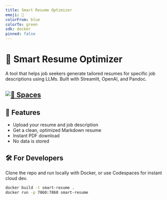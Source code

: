 ```yaml
---
title: Smart Resume Optimizer
emoji: 🎯
colorFrom: blue
colorTo: green
sdk: docker
pinned: false
---
```


<!-- HF README START -->

# 🧠 Smart Resume Optimizer

A tool that helps job seekers generate tailored resumes for specific job descriptions using LLMs. Built with Streamlit, OpenAI, and Pandoc.

[![🤗 Spaces](https://img.shields.io/badge/🤗%20Spaces-Deployed-blue)](https://huggingface.co/spaces/msmalmir/smart-resume-optimizer)
---

<!-- HF README END -->

<!-- GITHUB DEV DOCS START -->

## 🚀 Features

- Upload your resume and job description
- Get a clean, optimized Markdown resume
- Instant PDF download
- No data is stored

## 🛠️ For Developers

Clone the repo and run locally with Docker, or use Codespaces for instant cloud dev.

```bash
docker build -t smart-resume .
docker run -p 7860:7860 smart-resume
